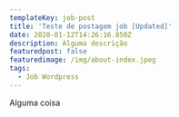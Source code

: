 ```yaml
---
templateKey: job-post
title: 'Teste de postagem job [Updated]'
date: 2020-01-12T14:26:16.850Z
description: Alguma descrição
featuredpost: false
featuredimage: /img/about-index.jpeg
tags:
  - Job Wordpress
---
```

Alguma coisa
